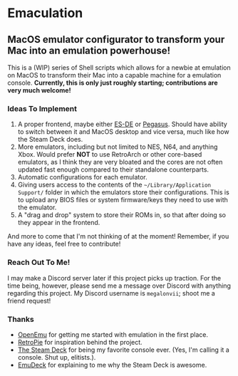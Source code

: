 # Emaculation

## MacOS emulator configurator to transform your Mac into an emulation powerhouse!

This is a (WIP) series of Shell scripts which allows for a newbie at emulation on MacOS to transform their Mac into a capable machine for a emulation console. **Currently, this is only just roughly starting; contributions are very much welcome!**

### Ideas To Implement

1. A proper frontend, maybe either [ES-DE](https://github.com/Aloshi/EmulationStation) or [Pegasus](https://github.com/mmatyas/pegasus-frontend). Should have ability to switch between it and MacOS desktop and vice versa, much like how the Steam Deck does.
2. More emulators, including but not limited to NES, N64, and anything Xbox. Would prefer **NOT** to use RetroArch or other core-based emulators, as I think they are very bloated and the cores are not often updated fast enough compared to their standalone counterparts.
3. Automatic configurations for each emulator.
4. Giving users access to the contents of the `~/Library/Application Support/` folder in which the emulators store their configurations. This is to upload any BIOS files or system firmware/keys they need to use with the emulator.
5. A "drag and drop" system to store their ROMs in, so that after doing so they appear in the frontend.

And more to come that I'm not thinking of at the moment! Remember, if you have any ideas, feel free to contribute! 

### Reach Out To Me!

I may make a Discord server later if this project picks up traction. For the time being, however, please send me a message over Discord with anything regarding this project. My Discord username is `megalonvii`; shoot me a friend request!

### Thanks

- [OpenEmu](https://openemu.org/) for getting me started with emulation in the first place.
- [RetroPie](https://github.com/RetroPie/RetroPie-Setup) for inspiration behind the project.
- [The Steam Deck](https://www.steamdeck.com/en/) for being my favorite console ever. (Yes, I'm calling it a console. Shut up, elitists.).
- [EmuDeck](https://www.emudeck.com/) for explaining to me why the Steam Deck is awesome.
